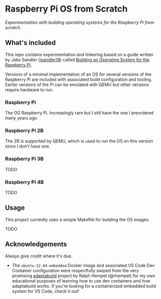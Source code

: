 # Raspberry Pi OS from Scratch

*Experimentation with building operating systems for the Raspberry Pi from
scratch.*

## What's included

This repo contains experimentation and tinkering based on a guide written by
Jake Sandler ([jsandler18](https://github.com/jsandler18)) called
[Building an Operating System for the Raspberry Pi](https://jsandler18.github.io/).

Versions of a minimal implementation of an OS for several versions of the
Raspberry Pi are included with associated build configuration and tooling.
Earlier versions of the Pi can be emulated with QEMU but other versions require
hardware to run.

### Raspberry Pi

The OG Raspberry Pi. Increasingly rare but I still have the one I preordered
many years ago.

### Raspberry Pi 2B

The 2B is supported by QEMU, which is used to run the OS on this version since
I don't have one.

### Raspberry Pi 3B

TODO

### Raspberry Pi 4B

TODO

## Usage

This project currently uses a simple Makefile for building the OS images.

TODO

## Acknowledgements

Always give credit where it's due.

- The `ubuntu-22.04-embedded` Docker image and associated VS Code Dev Container
  configuration were respectfully swiped from the very promising
  [adaptabuild](https://github.com/rhempel/adaptabuild) project by Ralph Hempel
  (@rhempel) for my own educational purposes of learning how to use dev
  containers and how adaptabuild works. If you're looking for a
  containerized embedded build system for VS Code, check it out!

